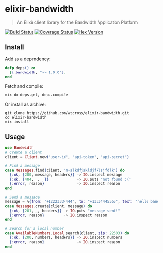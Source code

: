 elixir-bandwidth
================

> An Elixir client library for the Bandwidth Application Platform

[![Build Status](https://travis-ci.org/wtcross/elixir-bandwidth.svg?branch=master)](https://travis-ci.org/wtcross/elixir-bandwidth)
[![Coverage Status](https://coveralls.io/repos/wtcross/elixir-bandwidth/badge.svg?branch=master&service=github)](https://coveralls.io/github/wtcross/elixir-bandwidth?branch=master)
[![Hex Version](https://img.shields.io/hexpm/v/bandwidth.svg?style=flat)](https://hex.pm/packages/bandwidth)

## Install
Add as a dependency:
```elixir
defp deps() do
  [{:bandwidth, "~> 1.0.0"}]
end
```
Fetch and compile:
```bash
mix do deps.get, deps.compile
```

Or install as archive:
```
git clone https://github.com/wtcross/elixir-bandwidth.git
cd elixir-bandwidth
mix install
```

## Usage
```elixir
use Bandwidth
# Create a client
client = Client.new("user-id", "api-token", "api-secret")

# Find a message
case Messages.find(client, "m-slkdfjskldjfklsjfdlk") do
  {:ok, {200, message, headers}} -> IO.inspect message
  {:ok, {404, _, _}}             -> IO.puts "not found :("
  {:error, reason}               -> IO.inspect reason
end

# Send a message
message = %{from: "+12223334444", to: "+13334445555", text: "hello bandwidth"}
case Messages.create(client, message) do
  {:ok, {201, _, headers}} -> IO.puts "message sent!"
  {:error, reason}         -> IO.inspect reason
end

# Search for a local number
case AvailableNumbers.Local.search(client, zip: 22303) do
  {:ok, {200, numbers, headers}} -> IO.inspect numbers
  {:error, reason}               -> IO.inspect reason
end
```
